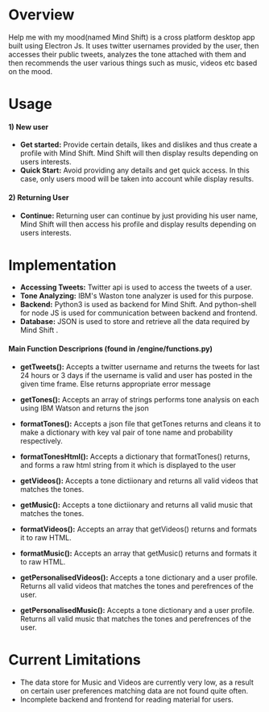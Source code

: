 # Overview

Help me with my mood(named Mind Shift) is a cross platform desktop app built using Electron Js. It uses twitter usernames provided by the user, then accesses their public tweets, analyzes the tone attached with them and then recommends the user various things such as music, videos etc based on the mood.

# Usage

#### 1) New user
- **Get started:** Provide certain details, likes and dislikes and thus create a profile with Mind Shift. Mind Shift will then display results depending on users interests.
- **Quick Start:** Avoid providing any details and get quick access. In this case, only users mood will be taken into account while display results.

#### 2) Returning User
- **Continue:** Returning user can continue by just providing his user name, Mind Shift will then access his profile and   display results depending on users interests.

# Implementation

- **Accessing Tweets:** Twitter api is used to access the tweets of a user.
- **Tone Analyzing:** IBM's Waston tone analyzer is used for this purpose.
- **Backend:** Python3 is used as backend for Mind Shift. And python-shell for node JS is used for communication between backend and frontend.
- **Database:** JSON is used to store and retrieve all the data required by Mind Shift .


#### Main Function Descriprions (found in /engine/functions.py)
- **getTweets():** Accepts a twitter username and returns the tweets for last 24 hours or 3 days if the username is valid and user has posted in the given time frame. Else returns appropriate error message

- **getTones():** Accepts an array of strings performs tone analysis on each using IBM Watson and returns the json

- **formatTones():** Accepts a json file that getTones returns and cleans it to make a dictionary with key val pair of tone name and probability respectively.

- **formatTonesHtml():** Accepts a dictionary that formatTones() returns, and forms a raw html string from it which is displayed to the user

- **getVideos():** Accepts a tone dictiionary and returns all valid videos that matches the tones.

- **getMusic():** Accepts a tone dictiionary and returns all valid music that matches the tones.

- **formatVideos():** Accepts an array that getVideos() returns and formats it to raw HTML.

- **formatMusic():** Accepts an array that getMusic() returns and formats it to raw HTML.

- **getPersonalisedVideos():** Accepts a tone dictionary and a user profile. Returns all valid videos that matches the tones and perefrences of the user.

- **getPersonalisedMusic():** Accepts a tone dictionary and a user profile. Returns all valid music that matches the tones and perefrences of the user.

# Current Limitations
- The data store for Music and Videos are currently very low, as a result on certain user preferences matching data are not found quite often.
- Incomplete backend and frontend  for reading material for users.

